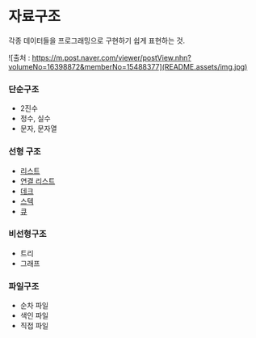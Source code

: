 # 자료구조

각종 데이터들을 프로그래밍으로 구현하기 쉽게 표현하는 것.

![출처 : https://m.post.naver.com/viewer/postView.nhn?volumeNo=16398872&memberNo=15488377](README.assets/img.jpg)

### 단순구조

- 2진수
- 정수, 실수
- 문자, 문자열

### 선형 구조

- [리스트](./Linear/List.md)
- [연결 리스트](./Linear/LinkedList.md)
- [데크](./Linear/Queue.md)
- [스텍](./Linear/Stack.md)
- [큐](./Linear/Queue.md)

### 비선형구조

- 트리
- 그래프

### 파일구조

- 순차 파일
- 색인 파일
- 직접 파일